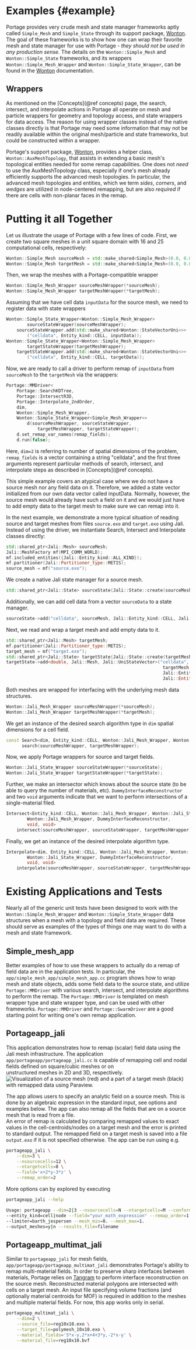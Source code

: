 # Examples  {#example}

Portage provides very crude mesh and state manager frameworks aptly
called `Simple_Mesh` and `Simple_State` through its support package, 
[Wonton](https://github.com/laristra/wonton).  The goal of these frameworks
is to show how one can wrap their favorite mesh and state manager for
use with Portage - _they should not be used in any production sense._
The details on the `Wonton::Simple_Mesh` and `Wonton::Simple_State` 
frameworks, and its wrappers `Wonton::Simple_Mesh_Wrapper` and 
`Wonton::Simple_State_Wrapper`, can be found in the
[Wonton](https://github.com/laristra/wonton) documentation.

## Wrappers

As mentioned on the [Concepts](@ref concepts) page, the search,
intersect, and interpolate actions in Portage all operate on
mesh and particle wrappers for geometry and topology access, 
and state wrappers for data access. The reason for using wrapper 
classes instead of the native classes directly is that Portage
may need some information that may not be
readily available within the original mesh/particle and state
frameworks, but could be constructed within a wrapper.

Portage's support package, [Wonton](https://github.com/laristra/wonton), 
provides a helper class, `Wonton::AuxMeshTopology`, that assists in
extending a basic mesh's topological entities needed for some remap
capabilities.  One does not _need_ to use the AuxMeshTopology class,
especially if one's mesh already efficiently supports the advanced
mesh topologies. 
In particular, the advanced mesh topologies and entities, which we
term _sides_, _corners_, and _wedges_ are utilized in node-centered
remapping, but are also _required_ if there are cells with non-planar
faces in the remap.  

# Putting it all Together

Let us illustrate the usage of Portage with a few lines of code. 
First, we create two square meshes in a unit square domain with 16 and
25 computational cells, respectively:

~~~cpp
Wonton::Simple_Mesh sourceMesh = std::make_shared<Simple_Mesh>(0.0, 0.0, 1.0, 1.0, 4, 4);
Wonton::Simple_Mesh targetMesh = std::make_shared<Simple_Mesh>(0.0, 0.0, 1.0, 1.0, 5, 5);
~~~

Then, we wrap the meshes with a Portage-compatible wrapper

~~~cpp
Wonton::Simple_Mesh_Wrapper sourceMeshWrapper(*sourceMesh);
Wonton::Simple_Mesh_Wrapper targetMeshWrapper(*targetMesh);
~~~

Assuming that we have cell data `inputData` for the source mesh, 
we need to register data with state wrappers

~~~cpp
Wonton::Simple_State_Wrapper<Wonton::Simple_Mesh_Wrapper> 
		sourceStateWrapper(sourceMeshWrapper);
	sourceStateWrapper.add(std::make_shared<Wonton::StateVectorUni<>>
		("celldata", Entity_kind::CELL, inputData));
Wonton::Simple_State_Wrapper<Wonton::Simple_Mesh_Wrapper> 
		targetStateWrapper(targetMeshWrapper);
	targetStateWrapper.add(std::make_shared<Wonton::StateVectorUni<>>
		("celldata", Entity_kind::CELL, targetData));
~~~

Now, we are ready to call a driver to perform remap of `inputData` from 
`sourceMesh` to the `targetMesh` via the wrappers: 

~~~cpp
Portage::MMDriver<
	Portage::SearchKDTree,
	Portage::IntersectR3D,
	Portage::Interpolate_2ndOrder,
	dim,
	Wonton::Simple_Mesh_Wrapper,
	Wonton::Simple_State_Wrapper<Simple_Mesh_Wrapper>>
		d(sourceMeshWrapper, sourceStateWrapper,
			targetMeshWrapper, targetStateWrapper);
	d.set_remap_var_names(remap_fields);
	d.run(false);
~~~

Here, `dim=2` is referring to number of spatial dimensions of the problem, 
`remap_fields` is a vector containing a string "celldata", and the first 
three arguments represent particular methods of search, intersect, and
interpolate steps as described in [Concepts](@ref concepts).

This simple example covers an atypical case where we do not have a source mesh 
nor any field data on it. Therefore, we added a state vector initialized from our own 
data vector called inputData. Normally, however, the source mesh would already 
have such a field on it and we would just have to add empty data to the target mesh
to make sure we can remap into it.

In the next example, we demonstrate a more typical situation of reading source
and target meshes from files `source.exo` and `target.exo` using Jali. Instead of 
using the driver, we instantiate Search, Intersect and Interpolate classes directly:

~~~cpp
std::shared_ptr<Jali::Mesh> sourceMesh;
Jali::MeshFactory mf(MPI_COMM_WORLD);
mf.included_entities({Jali::Entity_kind::ALL_KIND});
mf.partitioner(Jali::Partitioner_type::METIS);
source_mesh = mf("source.exo");
~~~

We create a native Jali state manager for a source mesh.

~~~cpp
std::shared_ptr<Jali::State> sourceState(Jali::State::create(sourceMesh));
~~~

Additionally, we can add cell data from a vector `sourceData` to a state manager.

~~~cpp
sourceState->add("celldata", sourceMesh, Jali::Entity_kind::CELL, Jali::Entity_type::ALL, &(sourceData[0]));
~~~

Next, we read and wrap a target mesh and add empty data to it.

~~~cpp
std::shared_ptr<Jali::Mesh> targetMesh;
mf.partitioner(Jali::Partitioner_type::METIS);
target_mesh = mf("target.exo");
std::shared_ptr<Jali::State> targetState(Jali::State::create(targetMesh));
targetState->add<double, Jali::Mesh, Jali::UniStateVector>("celldata",
                                                            targetMesh,
                                                            Jali::Entity_kind::CELL,
                                                            Jali::Entity_type::ALL, 0.0);
~~~

Both meshes are wrapped for interfacing with the underlying mesh data structures.

~~~cpp
Wonton::Jali_Mesh_Wrapper sourceMeshWrapper(*sourceMesh);
Wonton::Jali_Mesh_Wrapper targetMeshWrapper(*targetMesh);
~~~

We get an instance of the desired search algorithm type in `dim` spatial dimensions 
for a cell field.

~~~cpp
const Search<dim, Entity_kind::CELL, Wonton::Jali_Mesh_Wrapper, Wonton::Jali_Mesh_Wrapper>
      search(sourceMeshWrapper, targetMeshWrapper);
~~~

Now, we apply Portage wrappers for source and target fields.

~~~cpp
Wonton::Jali_State_Wrapper sourceStateWrapper(*sourceState);
Wonton::Jali_State_Wrapper targetStateWrapper(*targetState);
~~~

Further, we make an intersector which knows about the source state (to be able
to query the number of materials, etc). `DummyInterfaceReconstructor` and two 
`void` arguments indicate that we want to perform intersections of a single-material 
filed. 

~~~cpp
Intersect<Entity_kind::CELL, Wonton::Jali_Mesh_Wrapper, Wonton::Jali_State_Wrapper,
		Wonton::Jali_Mesh_Wrapper, DummyInterfaceReconstructor,
		void, void>
	intersect(sourceMeshWrapper, sourceStateWrapper, targetMeshWrapper);
~~~

Finally, we get an instance of the desired interpolate algorithm type.

~~~cpp
Interpolate<dim, Entity_kind::CELL, Wonton::Jali_Mesh_Wrapper, Wonton::Jali_Mesh_Wrapper,
		Wonton::Jali_State_Wrapper, DummyInterfaceReconstructor,
		void, void>
	interpolate(sourceMeshWrapper, sourceStateWrapper, targetMeshWrapper);
~~~

# Existing Applications and Tests

Nearly all of the generic unit tests have been designed to work with
the `Wonton::Simple_Mesh_Wrapper` and `Wonton::Simple_State_Wrapper`
data structures when a mesh with a topology and field data are required. These should serve
as examples of the types of things one may want to do with a mesh and
state framework.

## Simple_mesh_app

Better examples of how to use these wrappers to actually do a remap of
field data are in the application tests.  In particular, the
`app/simple_mesh_app/simple_mesh_app.cc` program shows how to wrap
mesh and state objects, adds some field data to the source state, and
utilize `Portage::MMDriver` with various search, intersect, and
interpolate algorithms to perform the remap.  The `Portage::MMDriver` is
templated on mesh wrapper type and state wrapper type, and can be used
with other frameworks. `Portage::MMDriver` and `Portage::SwarmDriver` 
are a good starting point for writing one's own remap application.

## Portageapp_jali

This application demonstrates how to remap (scalar) field data using the Jali mesh 
infrastructure. The application `app/portageapp/portageapp_jali.cc` is capable
of remapping cell and nodal fields defined on square/cubic meshes or on  
unstructured meshes in 2D and 3D, respectively. 
![Visualization of a source mesh (red) and a part of a target mesh (black) with remapped data using Paraview.](doxygen/images/jaliapp_example.png)

The app allows users to specify an analytic field on a source mesh. This is done 
by an algebraic expression in the standard input, see options and examples below. 
The app can also remap all the fields that are on a source mesh that is 
read from a file.    
An error of remap is calculated by comparing remapped values to exact values in the 
cell-centroids/nodes on a target mesh and the error is printed to standard output. 
The remapped field on a target mesh is saved into a file `output.exo` 
if it is not specified otherwise. The app can be run using e.g.     

~~~sh
portageapp_jali \
    --dim=3 \
    --nsourcecells=12 \
    --ntargetcells=8 \
    --field='x+2*y-3*z' \
    --remap_order=2
~~~

More options can by explored by executing 

~~~sh
portageapp_jali --help

Usage: portageapp --dim=2|3 --nsourcecells=N --ntargetcells=M --conformal=y|n 
--entity_kind=cell|node --field="your_math_expression" --remap_order=1|2 
--limiter=barth_jespersen --mesh_min=0. --mesh_max=1. 
--output_meshes=y|n --results_file=filename
~~~

## Portageapp_multimat_jali

Similar to `portageapp_jali` for mesh fields, `app/portageapp/portageapp_multimat_jali` 
demonstrates Portage's ability to remap multi-material fields. In order to preserve sharp
interfaces between materials, Portage relies on [Tangram](https://github.com/laristra/tangram) 
to perform interface reconstruction
on the source mesh. Reconstructed material polygons are intersected with cells on a target 
mesh. An input file specifying volume fractions (and optionally material centroids 
for MOF) is required in addition to the meshes and multiple material fields. 
For now, this app works only in serial.

~~~sh
portageapp_multimat_jali \
    --dim=2 \
    --source_file=reg10x10.exo \
    --target_file=polymesh_10x10.exo \
    --material_fields='5*x-y,2*x+4+3*y,-2*x-y' \
    --material_file=reg10x10.bvf 
~~~ 
